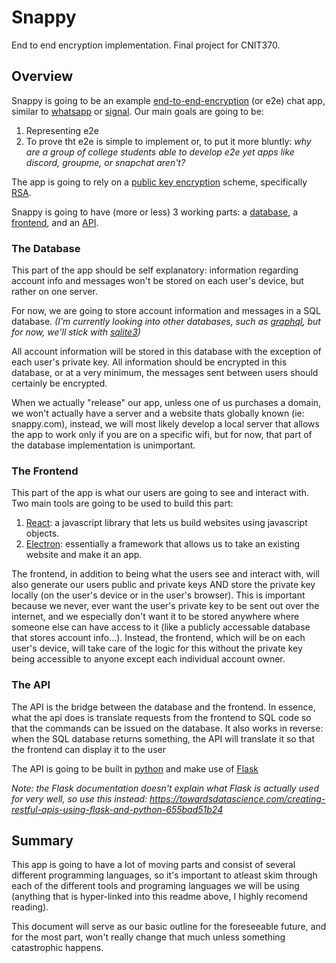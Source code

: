 # Snappy
End to end encryption implementation. Final project for CNIT370.

## Overview
Snappy is going to be an example [end-to-end-encryption](https://usa.kaspersky.com/blog/what-is-end-to-end-encryption/23288/) (or e2e) chat app, similar to [whatsapp](https://www.whatsapp.com/) or [signal](https://signal.org/en/). Our main goals are going to be:
1. Representing e2e
2. To prove tht e2e is simple to implement or, to put it more bluntly: *why are a group of college students able to develop e2e yet apps like discord, groupme, or snapchat aren't?*

The app is going to rely on a [public key encryption](https://www.tutorialspoint.com/cryptography/public_key_encryption.htm) scheme, specifically [RSA](https://www.tutorialspoint.com/cryptography_with_python/cryptography_with_python_understanding_rsa_algorithm.htm).

Snappy is going to have (more or less) 3 working parts: a [database](#The-Database), a [frontend](#The-Frontend), and an [API](#The-API).

### The Database
This part of the app should be self explanatory: information regarding account info and messages won't be stored on each user's device, but rather on one server.

For now, we are going to store account information and messages in a SQL database. *(I'm currently looking into other databases, such as [graphql](https://graphql.org/), but for now, we'll stick with [sqlite3](https://www.sqlite.org/index.html))*

All account information will be stored in this database with the exception of each user's private key. All information should be encrypted in this database, or at a very minimum, the messages sent between users should certainly be encrypted.

When we actually "release" our app, unless one of us purchases a domain, we won't actually have a server and a website thats globally known (ie: snappy.com), instead, we will most likely develop a local server that allows the app to work only if you are on a specific wifi, but for now, that part of the database implementation is unimportant.

### The Frontend
This part of the app is what our users are going to see and interact with. Two main tools are going to be used to build this part:
1. [React](https://reactjs.org/): a javascript library that lets us build websites using javascript objects.
2. [Electron](https://www.electronjs.org/): essentially a framework that allows us to take an existing website and make it an app.

The frontend, in addition to being what the users see and interact with, will also generate our users public and private keys AND store the private key locally (on the user's device or in the user's browser). This is important because we never, ever want the user's private key to be sent out over the internet, and we especially don't want it to be stored anywhere where someone else can have access to it (like a publicly accessable database that stores account info...). Instead, the frontend, which will be on each user's device, will take care of the logic for this without the private key being accessible to anyone except each individual account owner.

### The API
The API is the bridge between the database and the frontend. In essence, what the api does is translate requests from the frontend to SQL code so that the commands can be issued on the database. It also works in reverse: when the SQL database returns something, the API will translate it so that the frontend can display it to the user

The API is going to be built in [python](https://www.python.org/) and make use of [Flask](https://flask.palletsprojects.com/en/2.0.x/)

*Note: the Flask documentation doesn't explain what Flask is actually used for very well, so use this instead: https://towardsdatascience.com/creating-restful-apis-using-flask-and-python-655bad51b24*


## Summary
This app is going to have a lot of moving parts and consist of several different programming languages, so it's important to atleast skim through each of the different tools and programing languages we will be using (anything that is hyper-linked into this readme above, I highly recomend reading). 

This document will serve as our basic outline for the foreseeable future, and for the most part, won't really change that much unless something catastrophic happens.
